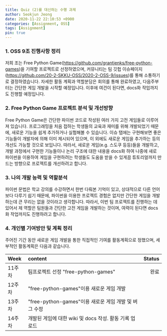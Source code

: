 ```yaml
---
title: Quiz (2)를 대신하는 수행 과제
author: Seokjun Jeong
date: 2020-11-22 22:10:53 +0900
categories: [Assignment, OSS]
tags: [Assignment]
pin: true
---
```

<h3 data-toc-skip>1. OSS 9조 진행사항 정리</h3>

저희 조는 Free Python Game(https://github.com/grantjenks/free-python-games)을 기여할 프로젝트로 선정하였으며, 커뮤니티는 팀 깃헙 이슈페이지(https://github.com/20-2-SKKU-OSS/2020-2-OSS-9/issues)를 통해 소통하기로 결정하였습니다. 자세한 활동 계획과 역할분담은 회의를 통해 완료하였고, 다음주부터는 간단한 게임 개발을 시작할 예정입니다. 이후에 여건이 된다면, docs화 작업까지도 진행할 예정입니다.


<h3 data-toc-skip>2. Free Python Game 프로젝트 분석 및 개선방향</h3>

Free Python Game은 간단한 파이썬 코드로 작성된 여러 가지 고전 게임들로 이루어져 있습니다. 프로그래밍을 처음 접하는 학생들의 교육과 재미를 위해 개발되었기 때문에, 새로운 기능을 쉽게 추가하거나 실험해볼 수 있습니다. 이슈 탭에는 구현해보면 좋은 기능들이 개발자에 의해 이미 제시되어 있으며, 이 외에도 새로운 게임을 추가하는 등의 개선도 가능할 것으로 보입니다. 따라서, 새로운 게임(e.g. 스도쿠 등등)들을 개발하고, 개발 과정에서 구현한 기능들이나 논리 구조에 대한 내용을 docs화 하여 나중에 새로 파이썬을 이용하여 게임을 구현하려는 학생들도 도움을 받을 수 있게끔 튜토리얼까지 만드는 방향으로 프로젝트를 개선하려고 합니다.


<h3 data-toc-skip>3. 나의 개발 능력 및 역할분석</h3>

파이썬 문법은 학교 강의를 수강하면서 한번 다뤄본 기억이 있고, 상대적으로 다른 언어보다 다루기 쉽기 때문에, 파이썬을 이용한 프로젝트 경험은 없지만 간단한 게임을 개발하는데 큰 무리는 없을 것이라고 생각합니다. 따라서, 이번 팀 프로젝트를 진행하는 데 있어서 제 역할은 팀원들과 간단한 고전 게임을 개발하는 것이며, 여력이 된다면 docs화 작업까지도 진행하려고 합니다.


<h3 data-toc-skip>4. 개인별 기여방안 및 계획 정리</h3>

주어진 기간 동안 새로운 게임 개발을 통한 직접적인 기여를 활동계획으로 정했으며, 세부적인 활동계획은 다음과 같습니다.

| Week  | content                                             | Status  |
|:------|:----------------------------------------------------|--------:|
| 11주차 | 팀프로젝트 선정 "free-python-games"                  | 완료    |
| 12주차 | "free-python-games"이용 새로운 게임 개발             |         |
| 13주차 | "free-python-games"이용 새로운 게임 개발 및 버그 수정 |         |
| 14주차 | 개발된 게임에 대한 wiki 및 docs 작성. 활동 기록 업로드 |         |
